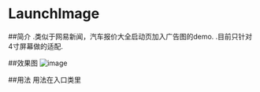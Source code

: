 LaunchImage
===========

##简介
   .类似于网易新闻，汽车报价大全启动页加入广告图的demo.
   .目前只针对4寸屏幕做的适配.


##效果图
![image](https://github.com/yhjiang/LaunchImage/blob/master/%20screeshot.png)

##用法
用法在入口类里
